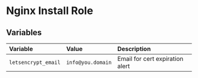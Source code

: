 # Nginx Install Role

## Variables

| Variable | Value | Description |
| :--- | :--- | :--- |
| `letsencrypt_email` | `info@you.domain` | Email for cert expiration alert |